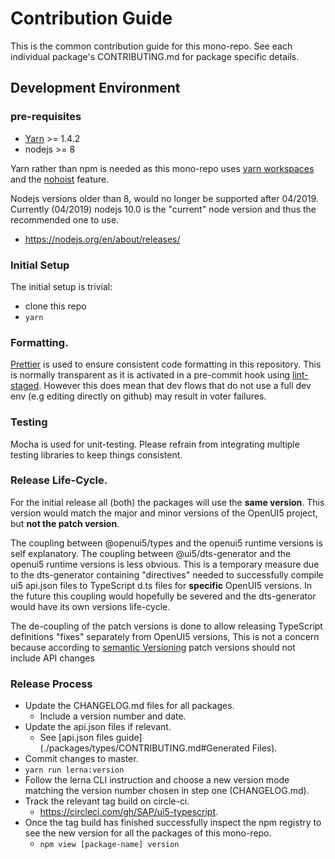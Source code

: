 # Contribution Guide

This is the common contribution guide for this mono-repo.
See each individual package's CONTRIBUTING.md for package specific details.

## Development Environment

### pre-requisites

- [Yarn](https://yarnpkg.com/lang/en/docs/install/) >= 1.4.2
- nodejs >= 8

Yarn rather than npm is needed as this mono-repo uses [yarn workspaces](https://yarnpkg.com/lang/en/docs/workspaces/)
and the [nohoist](https://yarnpkg.com/blog/2018/02/15/nohoist/) feature.

Nodejs versions older than 8, would no longer be supported after 04/2019.
Currently (04/2019) nodejs 10.0 is the "current" node version and thus the recommended one to use.

- https://nodejs.org/en/about/releases/

### Initial Setup

The initial setup is trivial:

- clone this repo
- `yarn`

### Formatting.

[Prettier](https://prettier.io/) is used to ensure consistent code formatting in this repository.
This is normally transparent as it is activated in a pre-commit hook using [lint-staged](https://github.com/okonet/lint-staged).
However this does mean that dev flows that do not use a full dev env (e.g editing directly on github)
may result in voter failures.

### Testing

Mocha is used for unit-testing.
Please refrain from integrating multiple testing libraries to keep things consistent.

### Release Life-Cycle.

For the initial release all (both) the packages will use the **same version**.
This version would match the major and minor versions of the OpenUI5 project, but **not the patch version**.

The coupling between @openui5/types and the openui5 runtime versions is self explanatory.
The coupling between @ui5/dts-generator and the openui5 runtime versions is less obvious.
This is a temporary measure due to the dts-generator containing "directives" needed
to successfully compile ui5 api.json files to TypeScript d.ts files for **specific** OpenUI5 versions.
In the future this coupling would hopefully be severed and the dts-generator would have its own versions life-cycle.

The de-coupling of the patch versions is done to allow releasing TypeScript definitions "fixes" separately from
OpenUI5 versions, This is not a concern because according to [semantic Versioning][semver] patch versions should not include API changes

### Release Process

- Update the CHANGELOG.md files for all packages.
  - Include a version number and date.
- Update the api.json files if relevant.
  - See [api.json files guide](./packages/types/CONTRIBUTING.md#Generated Files).
- Commit changes to master.
- `yarn run lerna:version`
- Follow the lerna CLI instruction and choose a new version mode matching the version number
  chosen in step one (CHANGELOG.md).
- Track the relevant tag build on circle-ci.
  - https://circleci.com/gh/SAP/ui5-typescript.
- Once the tag build has finished successfully inspect the npm registry to see the new version
  for all the packages of this mono-repo.
  - `npm view [package-name] version`

[semver]: https://semver.org/#semantic-versioning-200
